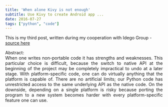 ```yaml
---
title: 'When alone Kivy is not enough'
subtitle: Use Kivy to create Android app ...
date: 2016-07-27
tags: ["python", "code"]
---
```


This is my third post, written during my cooperation with Idego Group - [source here](https://idego-group.com/blog/when-alone-kivy-is-not-enough/)

<!--more-->

<p style="text-align:justify"> 
Abstract:<br/>
When one writes non-portable code it has strengths and weaknesses. This particular choice is difficult, because the switch to native API at the beginning of the project may be completely impractical to undo at a later stage. With platform-specific code, one can do virtually anything that the platform is capable of. There are no artificial limits; our Python code has unrestricted access to the same underlying API as the native code. On the downside, depending on a single platform is risky because porting the program to a new system becomes harder with every platform-specific feature one can use.</p>

